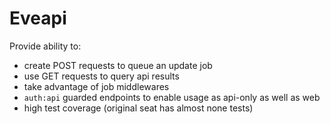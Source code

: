 # Eveapi

Provide ability to:
* create POST requests to queue an update job
* use GET requests to query api results
* take advantage of job middlewares
* `auth:api` guarded endpoints to enable usage as api-only as well as web 
* high test coverage (original seat has almost none tests)

